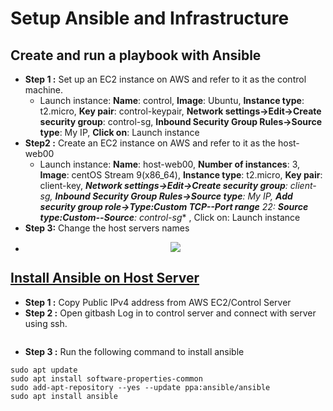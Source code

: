 # Setup Ansible and Infrastructure
## Create and run a playbook with Ansible
  - **Step 1 :** Set up an EC2 instance on AWS and refer to it as the control machine.
    - Launch instance: **Name**: control, **Image**: Ubuntu, **Instance type**: t2.micro, **Key pair**: control-keypair, **Network settings->Edit->Create security group**: control-sg, **Inbound Security Group Rules->Source type**: My IP, **Click on**: Launch instance
- **Step2 :** Create an EC2 instance on AWS and refer to it as the host-web00
    - Launch instance: **Name**: host-web00, **Number of instances**: 3, **Image**: centOS Stream 9(x86_64), **Instance type**: t2.micro, **Key pair**: client-key, ***Network settings->Edit->Create security group**: client-sg, **Inbound Security Group Rules->Source type**: My IP, **Add security group role->Type:Custom TCP--Port range** 22: **Source type:Custom--Source**: control-sg** , Click on: Launch instance
- **Step 3:** Change the host servers names
- <p align="center">
  <img src="https://github.com/k-mughal/Ansible/assets/18217530/7cac2d77-8c92-4106-8c43-eb689214edbf">
</p>

## <a href="https://docs.ansible.com/ansible/latest/installation_guide/installation_distros.html#installing-ansible-on-ubuntu" target="_blank">Install Ansible on Host Server </a>

- **Step 1 :** Copy Public IPv4 address from AWS EC2/Control Server
- **Step 2 :** Open gitbash Log in to control server and connect with server using ssh.
<p align="center">
  <img src=" ">
</p>

- **Step 3 :** Run the following command to install ansible
```
sudo apt update
sudo apt install software-properties-common
sudo add-apt-repository --yes --update ppa:ansible/ansible
sudo apt install ansible
```


